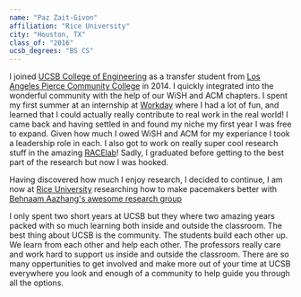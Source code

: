 ```yaml
---
name: "Paz Zait-Givon"
affiliation: "Rice University"
city: "Houston, TX"
class_of: "2016"
ucsb_degrees: "BS CS"
---
```


I joined [UCSB College of Engineering](https://engineering.ucsb.edu/) as a transfer student from [Los Angeles Pierce Community College](https://www.piercecollege.edu/) in 2014. I quickly integrated into the wonderful community with the help of our WiSH and ACM chapters.
I spent my first summer at an internship at [Workday](https://www.workday.com/) where I had a lot of fun, and learned that I could actually really contribute to real work in the real world! 
I came back and having settled in and found my niche my first year I was free to expand. Given how much I owed WiSH and ACM for my experiance I took a leadership role in each.
I also got to work on really super cool research stuff in the amazing [RACElab](http://www.cs.ucsb.edu/~ckrintz/racelab.html)! Sadly, I graduated before getting to the best part of the research but now I was hooked.

Having discovered how much I enjoy research, I decided to continue, I am now at [Rice University](http://www.rice.edu/) researching how to make pacemakers better with [Behnaam Aazhang's awesome research group](http://aaz.rice.edu/students/)

I only spent two short years at UCSB but they where two amazing years packed with so much learning both inside and outside the classroom. The best thing about UCSB is the community. The students build each other up. We learn from each other and help each other. 
The professors really care and work hard to support us inside and outside the classroom. There are so many oppertunities to get involved and make more out of your time at UCSB everywhere you look and enough of a community to help guide you through all the options.

